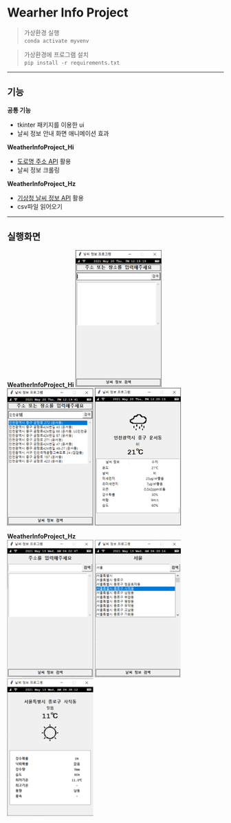 # Wearher Info Project
>가상환경 실행<br>
`conda activate myvenv`

>가상환경에 프로그램 설치<br>
`pip install -r requirements.txt `

---

## <b>기능</b>
<b>공통 기능</b>
- tkinter 패키지를 이용한 ui
- 날씨 정보 안내 화면 애니메이션 효과

<b>WeatherInfoProject_Hi</b>
- [도로명 주소 API](https://www.juso.go.kr/addrlink/devAddrLinkRequestGuide.do?menu=roadApi) 활용
- 날씨 정보 크롤링 

<b>WeatherInfoProject_Hz</b>
- [기상청 날씨 정보 API](https://www.weather.go.kr/weather/lifenindustry/sevice_rss.jsp) 활용<br>
- csv파일 읽어오기 <br>

---

## <b>실행화면</b>
<b>WeatherInfoProject_Hi</b>
<img src = "./readmeImages/Hi_main.png" width ="200" /> <img src = "./readmeImages/Hi_location.png" width ="200" /> <img src = "./readmeImages/Hi_weather.png" width ="200" />

<b> WeatherInfoProject_Hz</b> <Br>
<img src = "./readmeImages/Hz_main.png" width ="200" /> <img src = "./readmeImages/Hz_location.png" width ="200" /> <img src = "./readmeImages/Hz_weather.png" width ="200" />
